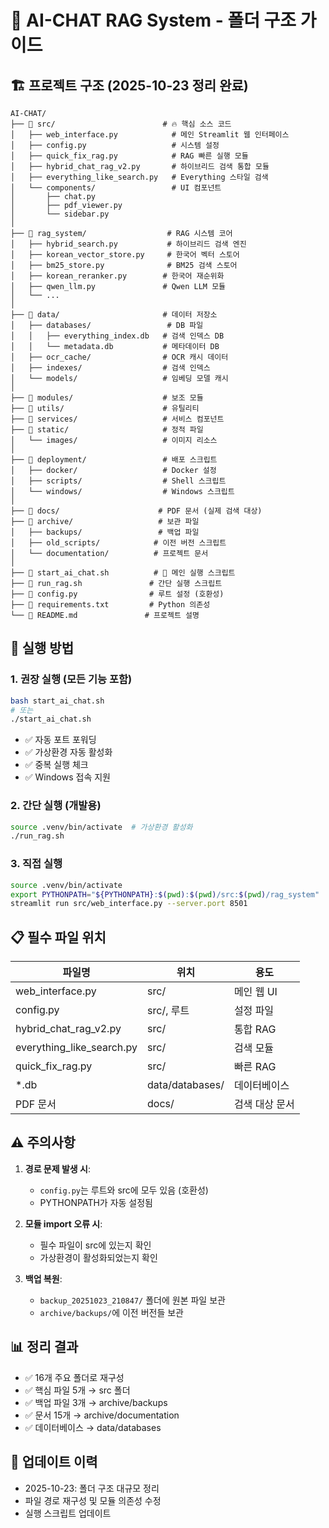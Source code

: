 # 📁 AI-CHAT RAG System - 폴더 구조 가이드

## 🏗️ 프로젝트 구조 (2025-10-23 정리 완료)

```
AI-CHAT/
├── 📂 src/                        # 🔥 핵심 소스 코드
│   ├── web_interface.py            # 메인 Streamlit 웹 인터페이스
│   ├── config.py                   # 시스템 설정
│   ├── quick_fix_rag.py            # RAG 빠른 실행 모듈
│   ├── hybrid_chat_rag_v2.py       # 하이브리드 검색 통합 모듈
│   ├── everything_like_search.py   # Everything 스타일 검색
│   └── components/                 # UI 컴포넌트
│       ├── chat.py
│       ├── pdf_viewer.py
│       └── sidebar.py
│
├── 📂 rag_system/                  # RAG 시스템 코어
│   ├── hybrid_search.py           # 하이브리드 검색 엔진
│   ├── korean_vector_store.py     # 한국어 벡터 스토어
│   ├── bm25_store.py              # BM25 검색 스토어
│   ├── korean_reranker.py        # 한국어 재순위화
│   ├── qwen_llm.py               # Qwen LLM 모듈
│   └── ...
│
├── 📂 data/                       # 데이터 저장소
│   ├── databases/                 # DB 파일
│   │   ├── everything_index.db   # 검색 인덱스 DB
│   │   └── metadata.db           # 메타데이터 DB
│   ├── ocr_cache/                # OCR 캐시 데이터
│   ├── indexes/                  # 검색 인덱스
│   └── models/                   # 임베딩 모델 캐시
│
├── 📂 modules/                    # 보조 모듈
├── 📂 utils/                      # 유틸리티
├── 📂 services/                   # 서비스 컴포넌트
├── 📂 static/                     # 정적 파일
│   └── images/                   # 이미지 리소스
│
├── 📂 deployment/                 # 배포 스크립트
│   ├── docker/                   # Docker 설정
│   ├── scripts/                  # Shell 스크립트
│   └── windows/                  # Windows 스크립트
│
├── 📂 docs/                      # PDF 문서 (실제 검색 대상)
├── 📂 archive/                   # 보관 파일
│   ├── backups/                 # 백업 파일
│   ├── old_scripts/            # 이전 버전 스크립트
│   └── documentation/          # 프로젝트 문서
│
├── 📄 start_ai_chat.sh          # 🚀 메인 실행 스크립트
├── 📄 run_rag.sh               # 간단 실행 스크립트
├── 📄 config.py                # 루트 설정 (호환성)
├── 📄 requirements.txt         # Python 의존성
└── 📄 README.md               # 프로젝트 설명
```

## 🚀 실행 방법

### 1. 권장 실행 (모든 기능 포함)
```bash
bash start_ai_chat.sh
# 또는
./start_ai_chat.sh
```
- ✅ 자동 포트 포워딩
- ✅ 가상환경 자동 활성화
- ✅ 중복 실행 체크
- ✅ Windows 접속 지원

### 2. 간단 실행 (개발용)
```bash
source .venv/bin/activate  # 가상환경 활성화
./run_rag.sh
```

### 3. 직접 실행
```bash
source .venv/bin/activate
export PYTHONPATH="${PYTHONPATH}:$(pwd):$(pwd)/src:$(pwd)/rag_system"
streamlit run src/web_interface.py --server.port 8501
```

## 📋 필수 파일 위치

| 파일명 | 위치 | 용도 |
|--------|------|------|
| web_interface.py | src/ | 메인 웹 UI |
| config.py | src/, 루트 | 설정 파일 |
| hybrid_chat_rag_v2.py | src/ | 통합 RAG |
| everything_like_search.py | src/ | 검색 모듈 |
| quick_fix_rag.py | src/ | 빠른 RAG |
| *.db | data/databases/ | 데이터베이스 |
| PDF 문서 | docs/ | 검색 대상 문서 |

## ⚠️ 주의사항

1. **경로 문제 발생 시**:
   - `config.py`는 루트와 src에 모두 있음 (호환성)
   - PYTHONPATH가 자동 설정됨

2. **모듈 import 오류 시**:
   - 필수 파일이 src에 있는지 확인
   - 가상환경이 활성화되었는지 확인

3. **백업 복원**:
   - `backup_20251023_210847/` 폴더에 원본 파일 보관
   - `archive/backups/`에 이전 버전들 보관

## 📊 정리 결과
- ✅ 16개 주요 폴더로 재구성
- ✅ 핵심 파일 5개 → src 폴더
- ✅ 백업 파일 3개 → archive/backups
- ✅ 문서 15개 → archive/documentation
- ✅ 데이터베이스 → data/databases

## 🔄 업데이트 이력
- 2025-10-23: 폴더 구조 대규모 정리
- 파일 경로 재구성 및 모듈 의존성 수정
- 실행 스크립트 업데이트